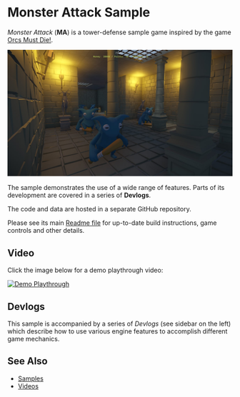 # Monster Attack Sample

*Monster Attack* (**MA**) is a tower-defense sample game inspired by the game [Orcs Must Die!](https://en.wikipedia.org/wiki/Orcs_Must_Die!).

![Monster Attack](media/MonsterAttack-Main.jpg)

The sample demonstrates the use of a wide range of features. Parts of its development are covered in a series of **Devlogs**.

The code and data are hosted in a separate GitHub repository.

Please see its main [Readme file](https://github.com/ezEngine/project-monster-attack) for up-to-date build instructions, game controls and other details.

## Video

Click the image below for a demo playthrough video:

[![Demo Playthrough](https://img.youtube.com/vi/upe5Hbk8z-w/0.jpg)](https://www.youtube.com/watch?v=upe5Hbk8z-w)

## Devlogs

This sample is accompanied by a series of *Devlogs* (see sidebar on the left) which describe how to use various engine features to accomplish different game mechanics.

## See Also

* [Samples](../samples-overview.md)
* [Videos](../../getting-started/videos.md)